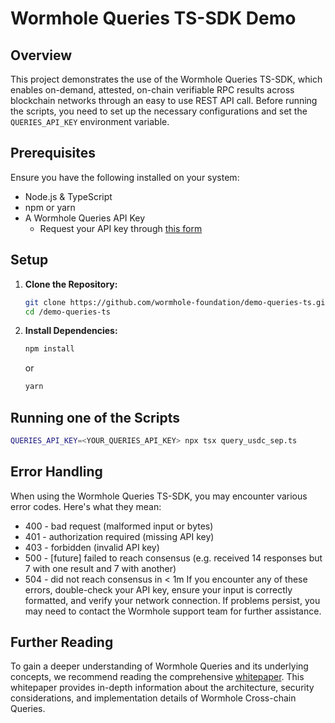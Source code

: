 
# Wormhole Queries TS-SDK Demo

## Overview

This project demonstrates the use of the Wormhole Queries TS-SDK, which enables on-demand, attested, on-chain verifiable RPC results across blockchain networks through an easy to use REST API call. Before running the scripts, you need to set up the necessary configurations and set the `QUERIES_API_KEY` environment variable.

## Prerequisites

Ensure you have the following installed on your system:

- Node.js & TypeScript
- npm or yarn 
- A Wormhole Queries API Key
  - Request your API key through [this form](https://forms.clickup.com/45049775/f/1aytxf-10244/JKYWRUQ70AUI99F32Q)

## Setup

1. **Clone the Repository:**

   ```bash
   git clone https://github.com/wormhole-foundation/demo-queries-ts.git
   cd /demo-queries-ts
   ```

2. **Install Dependencies:**

   ```bash
   npm install
   ```

   or

   ```bash
   yarn 
   ```


## Running one of the Scripts

   ```bash
   QUERIES_API_KEY=<YOUR_QUERIES_API_KEY> npx tsx query_usdc_sep.ts
   ```

## Error Handling
When using the Wormhole Queries TS-SDK, you may encounter various error codes. Here's what they mean:
- 400 - bad request (malformed input or bytes)
- 401 - authorization required (missing API key)
- 403 - forbidden (invalid API key)
- 500 - [future] failed to reach consensus (e.g. received 14 responses but 7 with one result and 7 with another)
- 504 - did not reach consensus in < 1m
If you encounter any of these errors, double-check your API key, ensure your input is correctly formatted, and verify your network connection. If problems persist, you may need to contact the Wormhole support team for further assistance.

## Further Reading
To gain a deeper understanding of Wormhole Queries and its underlying concepts, we recommend reading the comprehensive [whitepaper](https://github.com/wormhole-foundation/wormhole/blob/main/whitepapers/0013_ccq.md#cross-chain-queries-ccq).
This whitepaper provides in-depth information about the architecture, security considerations, and implementation details of Wormhole Cross-chain Queries.
